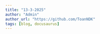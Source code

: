 ```yaml
---
title: "13-3-2025"
author: "Admin"
author_url: "https://github.com/ToanNDK"
tags: [blog, docusaurus]
---
```





